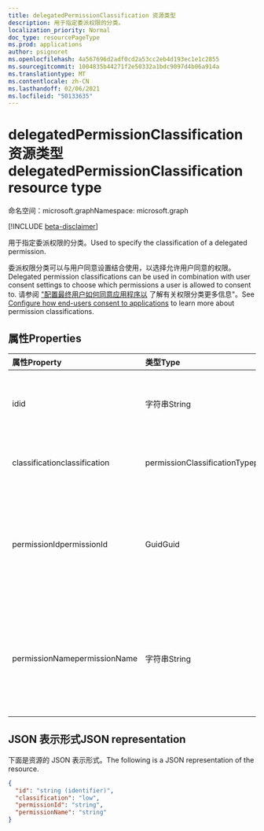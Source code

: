 ```yaml
---
title: delegatedPermissionClassification 资源类型
description: 用于指定委派权限的分类。
localization_priority: Normal
doc_type: resourcePageType
ms.prod: applications
author: psignoret
ms.openlocfilehash: 4a567696d2adf0cd2a53cc2eb4d193ec1e1c2855
ms.sourcegitcommit: 1004835b44271f2e50332a1bdc9097d4b06a914a
ms.translationtype: MT
ms.contentlocale: zh-CN
ms.lasthandoff: 02/06/2021
ms.locfileid: "50133635"
---
```

# <a name="delegatedpermissionclassification-resource-type"></a><span data-ttu-id="88f3e-103">delegatedPermissionClassification 资源类型</span><span class="sxs-lookup"><span data-stu-id="88f3e-103">delegatedPermissionClassification resource type</span></span>

<span data-ttu-id="88f3e-104">命名空间：microsoft.graph</span><span class="sxs-lookup"><span data-stu-id="88f3e-104">Namespace: microsoft.graph</span></span>

[!INCLUDE [beta-disclaimer](../../includes/beta-disclaimer.md)]

<span data-ttu-id="88f3e-105">用于指定委派权限的分类。</span><span class="sxs-lookup"><span data-stu-id="88f3e-105">Used to specify the classification of a delegated permission.</span></span>

<span data-ttu-id="88f3e-106">委派权限分类可以与用户同意设置结合使用，以选择允许用户同意的权限。</span><span class="sxs-lookup"><span data-stu-id="88f3e-106">Delegated permission classifications can be used in combination with user consent settings to choose which permissions a user is allowed to consent to.</span></span> <span data-ttu-id="88f3e-107">请参阅 ["配置最终用户如何同意应用程序以](/azure/active-directory/manage-apps/configure-user-consent) 了解有关权限分类更多信息"。</span><span class="sxs-lookup"><span data-stu-id="88f3e-107">See [Configure how end-users consent to applications](/azure/active-directory/manage-apps/configure-user-consent) to learn more about permission classifications.</span></span>

## <a name="properties"></a><span data-ttu-id="88f3e-108">属性</span><span class="sxs-lookup"><span data-stu-id="88f3e-108">Properties</span></span>

| <span data-ttu-id="88f3e-109">属性</span><span class="sxs-lookup"><span data-stu-id="88f3e-109">Property</span></span> | <span data-ttu-id="88f3e-110">类型</span><span class="sxs-lookup"><span data-stu-id="88f3e-110">Type</span></span> | <span data-ttu-id="88f3e-111">说明</span><span class="sxs-lookup"><span data-stu-id="88f3e-111">Description</span></span> |
|:---------------|:--------|:----------|
| <span data-ttu-id="88f3e-112">id</span><span class="sxs-lookup"><span data-stu-id="88f3e-112">id</span></span> | <span data-ttu-id="88f3e-113">字符串</span><span class="sxs-lookup"><span data-stu-id="88f3e-113">String</span></span> | <span data-ttu-id="88f3e-114">**delegatedPermissionClassification 项的唯一** 标识符。</span><span class="sxs-lookup"><span data-stu-id="88f3e-114">A unique identifier for the **delegatedPermissionClassification** Key.</span></span> <span data-ttu-id="88f3e-115">不可为 null。</span><span class="sxs-lookup"><span data-stu-id="88f3e-115">Not nullable.</span></span> <span data-ttu-id="88f3e-116">只读。</span><span class="sxs-lookup"><span data-stu-id="88f3e-116">Read-only.</span></span> |
| <span data-ttu-id="88f3e-117">classification</span><span class="sxs-lookup"><span data-stu-id="88f3e-117">classification</span></span> | <span data-ttu-id="88f3e-118">permissionClassificationType</span><span class="sxs-lookup"><span data-stu-id="88f3e-118">permissionClassificationType</span></span> | <span data-ttu-id="88f3e-119">给定的分类值。</span><span class="sxs-lookup"><span data-stu-id="88f3e-119">The classification value being given.</span></span> <span data-ttu-id="88f3e-120">可能的值： `low` .</span><span class="sxs-lookup"><span data-stu-id="88f3e-120">Possible value: `low`.</span></span> <span data-ttu-id="88f3e-121">不支持 `$filter`。</span><span class="sxs-lookup"><span data-stu-id="88f3e-121">Does not support `$filter`.</span></span> |
| <span data-ttu-id="88f3e-122">permissionId</span><span class="sxs-lookup"><span data-stu-id="88f3e-122">permissionId</span></span> | <span data-ttu-id="88f3e-123">Guid</span><span class="sxs-lookup"><span data-stu-id="88f3e-123">Guid</span></span> | <span data-ttu-id="88f3e-124">[servicePrincipal](servicePrincipal.md) **() 的 publishedPermissionScopes** 集合中列出的委派权限的唯一标识符 id。 </span><span class="sxs-lookup"><span data-stu-id="88f3e-124">The unique identifier (**id**) for the delegated permission listed in the **publishedPermissionScopes** collection of the [servicePrincipal](servicePrincipal.md).</span></span> <span data-ttu-id="88f3e-125">创建时为必需项。</span><span class="sxs-lookup"><span data-stu-id="88f3e-125">Required on create.</span></span> <span data-ttu-id="88f3e-126">不支持 `$filter`。</span><span class="sxs-lookup"><span data-stu-id="88f3e-126">Does not support `$filter`.</span></span> |
| <span data-ttu-id="88f3e-127">permissionName</span><span class="sxs-lookup"><span data-stu-id="88f3e-127">permissionName</span></span> | <span data-ttu-id="88f3e-128">字符串</span><span class="sxs-lookup"><span data-stu-id="88f3e-128">String</span></span> | <span data-ttu-id="88f3e-129">the claim value (**value**) for the delegated permission listed in the **publishedPermissionScopes** collection of the [servicePrincipal](servicePrincipal.md).</span><span class="sxs-lookup"><span data-stu-id="88f3e-129">The claim value (**value**) for the delegated permission listed in the **publishedPermissionScopes** collection of the [servicePrincipal](servicePrincipal.md).</span></span> <span data-ttu-id="88f3e-130">不支持 `$filter`。</span><span class="sxs-lookup"><span data-stu-id="88f3e-130">Does not support `$filter`.</span></span> |

## <a name="json-representation"></a><span data-ttu-id="88f3e-131">JSON 表示形式</span><span class="sxs-lookup"><span data-stu-id="88f3e-131">JSON representation</span></span>

<span data-ttu-id="88f3e-132">下面是资源的 JSON 表示形式。</span><span class="sxs-lookup"><span data-stu-id="88f3e-132">The following is a JSON representation of the resource.</span></span>

<!-- {
  "blockType": "resource",
  "optionalProperties": [

  ],
  "@odata.type": "microsoft.graph.delegatedPermissionClassification"
}-->

```json
{
  "id": "string (identifier)",
  "classification": "low",
  "permissionId": "string",
  "permissionName": "string"
}
```

